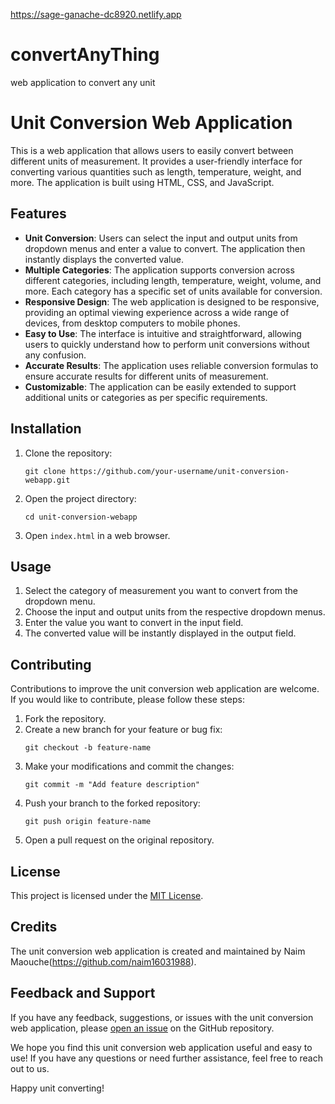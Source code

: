 https://sage-ganache-dc8920.netlify.app
# convertAnyThing
web application to convert any unit
# Unit Conversion Web Application

This is a web application that allows users to easily convert between different units of measurement. It provides a user-friendly interface for converting various quantities such as length, temperature, weight, and more. The application is built using HTML, CSS, and JavaScript.

## Features

- **Unit Conversion**: Users can select the input and output units from dropdown menus and enter a value to convert. The application then instantly displays the converted value.
- **Multiple Categories**: The application supports conversion across different categories, including length, temperature, weight, volume, and more. Each category has a specific set of units available for conversion.
- **Responsive Design**: The web application is designed to be responsive, providing an optimal viewing experience across a wide range of devices, from desktop computers to mobile phones.
- **Easy to Use**: The interface is intuitive and straightforward, allowing users to quickly understand how to perform unit conversions without any confusion.
- **Accurate Results**: The application uses reliable conversion formulas to ensure accurate results for different units of measurement.
- **Customizable**: The application can be easily extended to support additional units or categories as per specific requirements.

## Installation

1. Clone the repository:
   ```
   git clone https://github.com/your-username/unit-conversion-webapp.git
   ```

2. Open the project directory:
   ```
   cd unit-conversion-webapp
   ```

3. Open `index.html` in a web browser.

## Usage

1. Select the category of measurement you want to convert from the dropdown menu.
2. Choose the input and output units from the respective dropdown menus.
3. Enter the value you want to convert in the input field.
4. The converted value will be instantly displayed in the output field.

## Contributing

Contributions to improve the unit conversion web application are welcome. If you would like to contribute, please follow these steps:

1. Fork the repository.
2. Create a new branch for your feature or bug fix:
   ```
   git checkout -b feature-name
   ```
3. Make your modifications and commit the changes:
   ```
   git commit -m "Add feature description" 
   ```
4. Push your branch to the forked repository:
   ```
   git push origin feature-name
   ```
5. Open a pull request on the original repository.

## License

This project is licensed under the [MIT License](LICENSE).

## Credits

The unit conversion web application is created and maintained by Naim Maouche(https://github.com/naim16031988).

## Feedback and Support

If you have any feedback, suggestions, or issues with the unit conversion web application, please [open an issue](https://github.com/your-username/unit-conversion-webapp/issues) on the GitHub repository.

We hope you find this unit conversion web application useful and easy to use! If you have any questions or need further assistance, feel free to reach out to us.

Happy unit converting!
